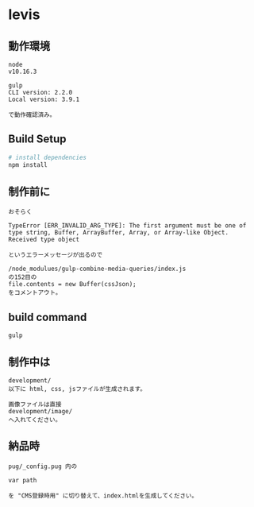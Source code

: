 # levis


## 動作環境

```
node
v10.16.3

gulp
CLI version: 2.2.0
Local version: 3.9.1

で動作確認済み。

```

## Build Setup

``` bash
# install dependencies
npm install

```

## 制作前に

```
おそらく

TypeError [ERR_INVALID_ARG_TYPE]: The first argument must be one of type string, Buffer, ArrayBuffer, Array, or Array-like Object. Received type object

というエラーメッセージが出るので

/node_modulues/gulp-combine-media-queries/index.js
の152目の
file.contents = new Buffer(cssJson);
をコメントアウト。

```

## build command

```
gulp
```

## 制作中は

```
development/
以下に html, css, jsファイルが生成されます。

画像ファイルは直接
development/image/
へ入れてください。
```

## 納品時

```
pug/_config.pug 内の

var path

を "CMS登録時用" に切り替えて、index.htmlを生成してください。
```

